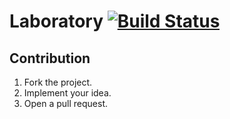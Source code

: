 # Laboratory [![Build Status][travis-img]][travis-url]

## Contribution

1. Fork the project.
2. Implement your idea.
3. Open a pull request.

[travis-img]: https://travis-ci.org/turing-complete/laboratory.svg?branch=master
[travis-url]: https://travis-ci.org/turing-complete/laboratory
